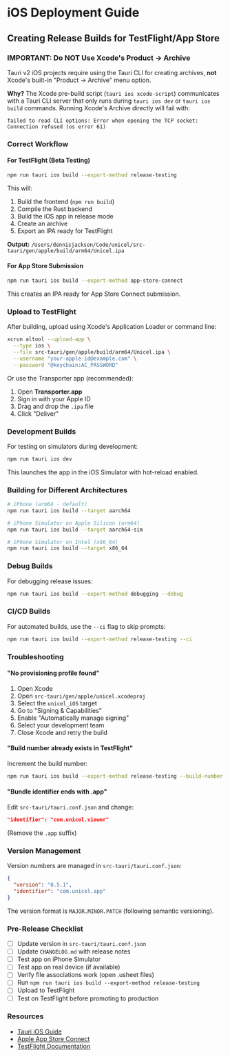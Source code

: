 # iOS Deployment Guide

## Creating Release Builds for TestFlight/App Store

### IMPORTANT: Do NOT Use Xcode's Product → Archive

Tauri v2 iOS projects require using the Tauri CLI for creating archives, **not** Xcode's built-in "Product → Archive" menu option.

**Why?** The Xcode pre-build script (`tauri ios xcode-script`) communicates with a Tauri CLI server that only runs during `tauri ios dev` or `tauri ios build` commands. Running Xcode's Archive directly will fail with:

```
failed to read CLI options: Error when opening the TCP socket: Connection refused (os error 61)
```

### Correct Workflow

#### For TestFlight (Beta Testing)

```bash
npm run tauri ios build --export-method release-testing
```

This will:
1. Build the frontend (`npm run build`)
2. Compile the Rust backend
3. Build the iOS app in release mode
4. Create an archive
5. Export an IPA ready for TestFlight

**Output:** `/Users/dennisjackson/Code/unicel/src-tauri/gen/apple/build/arm64/Unicel.ipa`

#### For App Store Submission

```bash
npm run tauri ios build --export-method app-store-connect
```

This creates an IPA ready for App Store Connect submission.

### Upload to TestFlight

After building, upload using Xcode's Application Loader or command line:

```bash
xcrun altool --upload-app \
  --type ios \
  --file src-tauri/gen/apple/build/arm64/Unicel.ipa \
  --username "your-apple-id@example.com" \
  --password "@keychain:AC_PASSWORD"
```

Or use the Transporter app (recommended):
1. Open **Transporter.app**
2. Sign in with your Apple ID
3. Drag and drop the `.ipa` file
4. Click "Deliver"

### Development Builds

For testing on simulators during development:

```bash
npm run tauri ios dev
```

This launches the app in the iOS Simulator with hot-reload enabled.

### Building for Different Architectures

```bash
# iPhone (arm64 - default)
npm run tauri ios build --target aarch64

# iPhone Simulator on Apple Silicon (arm64)
npm run tauri ios build --target aarch64-sim

# iPhone Simulator on Intel (x86_64)
npm run tauri ios build --target x86_64
```

### Debug Builds

For debugging release issues:

```bash
npm run tauri ios build --export-method debugging --debug
```

### CI/CD Builds

For automated builds, use the `--ci` flag to skip prompts:

```bash
npm run tauri ios build --export-method release-testing --ci
```

### Troubleshooting

#### "No provisioning profile found"

1. Open Xcode
2. Open `src-tauri/gen/apple/unicel.xcodeproj`
3. Select the `unicel_iOS` target
4. Go to "Signing & Capabilities"
5. Enable "Automatically manage signing"
6. Select your development team
7. Close Xcode and retry the build

#### "Build number already exists in TestFlight"

Increment the build number:

```bash
npm run tauri ios build --export-method release-testing --build-number 2
```

#### "Bundle identifier ends with .app"

Edit `src-tauri/tauri.conf.json` and change:
```json
"identifier": "com.unicel.viewer"
```

(Remove the `.app` suffix)

### Version Management

Version numbers are managed in `src-tauri/tauri.conf.json`:

```json
{
  "version": "0.5.1",
  "identifier": "com.unicel.app"
}
```

The version format is `MAJOR.MINOR.PATCH` (following semantic versioning).

### Pre-Release Checklist

- [ ] Update version in `src-tauri/tauri.conf.json`
- [ ] Update `CHANGELOG.md` with release notes
- [ ] Test app on iPhone Simulator
- [ ] Test app on real device (if available)
- [ ] Verify file associations work (open .usheet files)
- [ ] Run `npm run tauri ios build --export-method release-testing`
- [ ] Upload to TestFlight
- [ ] Test on TestFlight before promoting to production

### Resources

- [Tauri iOS Guide](https://tauri.app/develop/build/ios/)
- [Apple App Store Connect](https://appstoreconnect.apple.com/)
- [TestFlight Documentation](https://developer.apple.com/testflight/)
